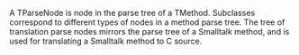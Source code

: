 A TParseNode is node in the parse tree of a TMethod. Subclasses correspond to different types of nodes in a method parse tree. The tree of translation parse nodes mirrors the parse tree of a Smalltalk method, and is used for translating a Smalltalk method to C source.